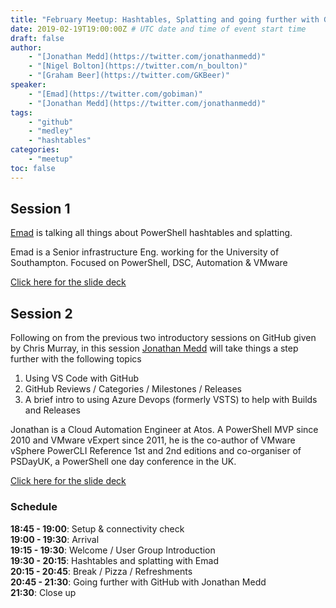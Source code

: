 ```yaml
---
title: "February Meetup: Hashtables, Splatting and going further with GitHub!"
date: 2019-02-19T19:00:00Z # UTC date and time of event start time
draft: false
author: 
    - "[Jonathan Medd](https://twitter.com/jonathanmedd)"
    - "[Nigel Bolton](https://twitter.com/n_boulton)"
    - "[Graham Beer](https://twitter.com/GKBeer)"
speaker: 
    - "[Emad](https://twitter.com/gobiman)"
    - "[Jonathan Medd](https://twitter.com/jonathanmedd)"
tags: 
    - "github"
    - "medley"
    - "hashtables"
categories: 
    - "meetup"
toc: false
---
```


## Session 1

[Emad](https://twitter.com/gobiman) is talking all things about PowerShell hashtables and splatting.

Emad is a Senior infrastructure Eng. working for the University of Southampton. Focused on PowerShell, DSC, Automation & VMware

[Click here for the slide deck](https://github.com/powershellorguk/SouthCoast/tree/master/Meetups/2019/February)

## Session 2

Following on from the previous two introductory sessions on GitHub given by Chris Murray, in this session [Jonathan Medd](https://twitter.com/jonathanmedd) will take things a step further with the following topics

1) Using VS Code with GitHub
2) GitHub Reviews / Categories / Milestones / Releases
3) A brief intro to using Azure Devops (formerly VSTS) to help with Builds and Releases

Jonathan is a Cloud Automation Engineer at Atos. A PowerShell MVP since 2010 and VMware vExpert since 2011, he is the co-author of VMware vSphere PowerCLI Reference 1st and 2nd editions and co-organiser of PSDayUK, a PowerShell one day conference in the UK.

[Click here for the slide deck](https://github.com/powershellorguk/SouthCoast/tree/master/Meetups/2019/February)

### Schedule

**18:45 - 19:00**: Setup & connectivity check  
**19:00 - 19:30**: Arrival  
**19:15 - 19:30**: Welcome / User Group Introduction  
**19:30 - 20:15**: Hashtables and splatting with Emad  
**20:15 - 20:45**: Break / Pizza / Refreshments  
**20:45 - 21:30**: Going further with GitHub with Jonathan Medd  
**21:30**: Close up